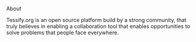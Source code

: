 About

Tessify.org is an open source platform build by a strong community, that truly believes in enabling a collaboration tool that enables opportunities to solve problems that people face everywhere.
